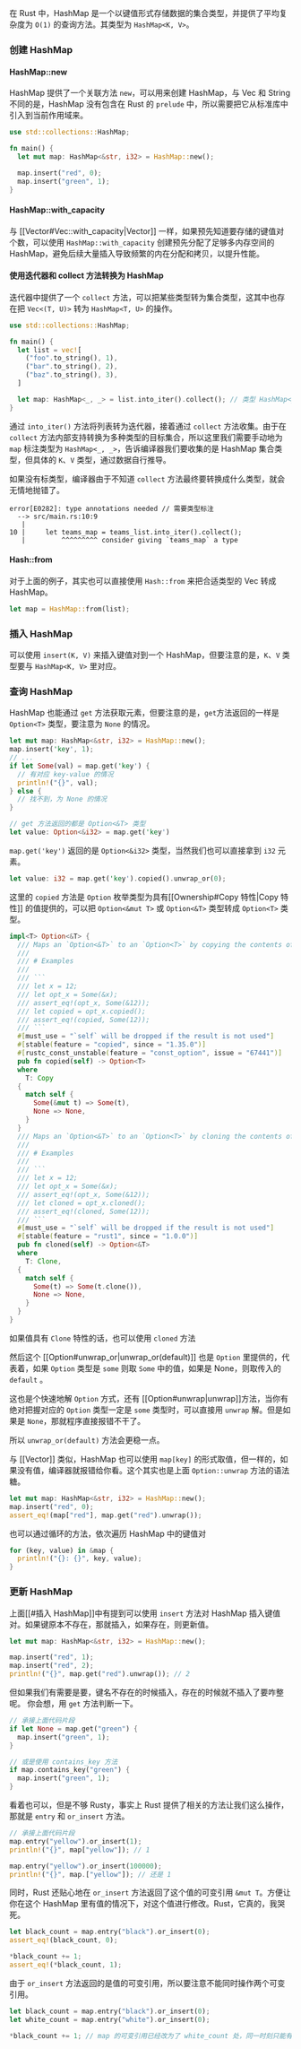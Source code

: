 在 Rust 中，HashMap 是一个以键值形式存储数据的集合类型，并提供了平均复杂度为 `O(1)` 的查询方法。其类型为 `HashMap<K, V>`。

### 创建 HashMap

#### HashMap::new

HashMap 提供了一个关联方法 `new`，可以用来创建 HashMap，与 Vec 和 String 不同的是，HashMap 没有包含在 Rust 的 `prelude` 中，所以需要把它从标准库中引入到当前作用域来。

```Rust
use std::collections::HashMap;

fn main() {
  let mut map: HashMap<&str, i32> = HashMap::new();

  map.insert("red", 0);
  map.insert("green", 1);
}
```

#### HashMap::with_capacity

与 [[Vector#Vec::with_capacity|Vector]] 一样，如果预先知道要存储的键值对个数，可以使用 `HashMap::with_capacity` 创建预先分配了足够多内存空间的 HashMap，避免后续大量插入导致频繁的内在分配和拷贝，以提升性能。

#### 使用迭代器和 collect 方法转换为 HashMap

迭代器中提供了一个 `collect` 方法，可以把某些类型转为集合类型，这其中也存在把 `Vec<(T, U)>` 转为 `HashMap<T, U>` 的操作。

```Rust
use std::collections::HashMap;

fn main() {
  let list = vec![
    ("foo".to_string(), 1),
    ("bar".to_string(), 2),
    ("baz".to_string(), 3),
  ]

  let map: HashMap<_, _> = list.into_iter().collect(); // 类型 HashMap<_, _> 是让 Rust 编译器去推导
}
```

通过 `into_iter()` 方法将列表转为迭代器，接着通过 `collect` 方法收集。由于在 `collect` 方法内部支持转换为多种类型的目标集合，所以这里我们需要手动地为 `map` 标注类型为 `HashMap<_, _>`，告诉编译器我们要收集的是 HashMap 集合类型，但具体的 `K`、`V` 类型，通过数据自行推导。

如果没有标类型，编译器由于不知道 `collect` 方法最终要转换成什么类型，就会无情地抛错了。

```plain
error[E0282]: type annotations needed // 需要类型标注
  --> src/main.rs:10:9
   |
10 |     let teams_map = teams_list.into_iter().collect();
   |         ^^^^^^^^^ consider giving `teams_map` a type
```

#### Hash::from

对于上面的例子，其实也可以直接使用 `Hash::from` 来把合适类型的 Vec 转成 HashMap。

```Rust
let map = HashMap::from(list);
```

### 插入 HashMap

可以使用 `insert(K, V)` 来插入键值对到一个 HashMap，但要注意的是，`K`、`V` 类型要与 `HashMap<K, V>` 里对应。

### 查询 HashMap

HashMap 也能通过 `get` 方法获取元素，但要注意的是，`get`方法返回的一样是 `Option<T>` 类型，要注意为 `None` 的情况。

```Rust
let mut map: HashMap<&str, i32> = HashMap::new();
map.insert('key', 1);
// ...
if let Some(val) = map.get('key') {
  // 有对应 key-value 的情况
  println!("{}", val);
} else {
  // 找不到，为 None 的情况
}

// get 方法返回的都是 Option<&T> 类型
let value: Option<&i32> = map.get('key')
```

`map.get('key')` 返回的是 `Option<&i32>` 类型，当然我们也可以直接拿到 `i32` 元素。

```Rust
let value: i32 = map.get('key').copied().unwrap_or(0);
```

这里的 `copied` 方法是 `Option` 枚举类型为具有[[Ownership#Copy 特性|Copy 特性]] 的值提供的，可以把 `Option<&mut T>` 或 `Option<&T>` 类型转成 `Option<T>` 类型。

````Rust
impl<T> Option<&T> {
  /// Maps an `Option<&T>` to an `Option<T>` by copying the contents of the option.
  ///
  /// # Examples
  ///
  /// ```
  /// let x = 12;
  /// let opt_x = Some(&x);
  /// assert_eq!(opt_x, Some(&12));
  /// let copied = opt_x.copied();
  /// assert_eq!(copied, Some(12));
  /// ```
  #[must_use = "`self` will be dropped if the result is not used"]
  #[stable(feature = "copied", since = "1.35.0")]
  #[rustc_const_unstable(feature = "const_option", issue = "67441")]
  pub fn copied(self) -> Option<T>
  where
    T: Copy
  {
    match self {
      Some(&mut t) => Some(t),
      None => None,
    }
  }
  /// Maps an `Option<&T>` to an `Option<T>` by cloning the contents of the option.
  ///
  /// # Examples
  ///
  /// ```
  /// let x = 12;
  /// let opt_x = Some(&x);
  /// assert_eq!(opt_x, Some(&12));
  /// let cloned = opt_x.cloned();
  /// assert_eq!(cloned, Some(12));
  /// ```
  #[must_use = "`self` will be dropped if the result is not used"]
  #[stable(feature = "rust1", since = "1.0.0")]
  pub fn cloned(self) -> Option<&T>
  where
    T: Clone,
  {
    match self {
      Some(t) => Some(t.clone()),
      None => None,
    }
  }
}
````

如果值具有 `Clone` 特性的话，也可以使用 `cloned` 方法

然后这个 [[Option#unwrap_or|unwrap_or(default)]] 也是 `Option` 里提供的，代表着，如果 `Option` 类型是 `some` 则取 `Some` 中的值，如果是 None，则取传入的 `default` 。

这也是个快速地解 `Option` 方式，还有 [[Option#unwrap|unwrap]]方法，当你有绝对把握对应的 `Option` 类型一定是 `some` 类型时，可以直接用 `unwrap` 解。但是如果是 `None`，那就程序直接报错不干了。

所以 `unwrap_or(default)` 方法会更稳一点。

与 [[Vector]] 类似，HashMap 也可以使用 `map[key]` 的形式取值，但一样的，如果没有值，编译器就报错给你看。这个其实也是上面 `Option::unwrap` 方法的语法糖。

```Rust
let mut map: HashMap<&str, i32> = HashMap::new();
map.insert("red", 0);
assert_eq!(map["red"], map.get("red").unwrap());
```

也可以通过循环的方法，依次遍历 HashMap 中的键值对

```Rust
for (key, value) in &map {
  println!("{}: {}", key, value);
}
```

### 更新 HashMap

上面[[#插入 HashMap]]中有提到可以使用 `insert` 方法对 HashMap 插入键值对。如果键原本不存在，那就插入，如果存在，则更新值。

```Rust
let mut map: HashMap<&str, i32> = HashMap::new();

map.insert("red", 1);
map.insert("red", 2);
println!("{}", map.get("red").unwrap()); // 2
```

但如果我们有需要是要，键名不存在的时候插入，存在的时候就不插入了要咋整呢。
你会想，用 `get` 方法判断一下。

```Rust
// 承接上面代码片段
if let None = map.get("green") {
  map.insert("green", 1);
}

// 或是使用 contains_key 方法
if map.contains_key("green") {
  map.insert("green", 1);
}
```

看着也可以，但是不够 Rusty，事实上 Rust 提供了相关的方法让我们这么操作，那就是 `entry` 和 `or_insert` 方法。

```Rust
// 承接上面代码片段
map.entry("yellow").or_insert(1);
println!("{}", map["yellow"]); // 1

map.entry("yellow").or_insert(100000);
println!("{}", map.["yellow"]); // 还是 1
```

同时，Rust 还贴心地在 `or_insert` 方法返回了这个值的可变引用 `&mut T`。方便让你在这个 HashMap 里有值的情况下，对这个值进行修改。Rust，它真的，我哭死。

```Rust
let black_count = map.entry("black").or_insert(0);
assert_eq!(black_count, 0);

*black_count += 1;
assert_eq!(*black_count, 1);

```

由于 `or_insert` 方法返回的是值的可变引用，所以要注意不能同时操作两个可变引用。

```Rust
let black_count = map.entry("black").or_insert(0);
let white_count = map.entry("white").or_insert(0);

*black_count += 1; // map 的可变引用已经改为了 white_count 处，同一时刻只能有一个可变引用
```